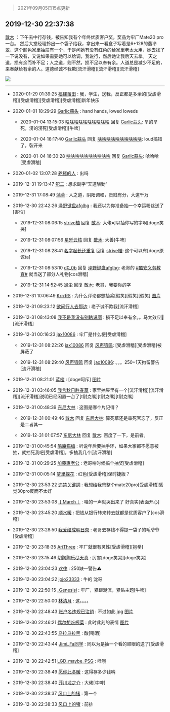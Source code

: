 > 2021年09月05日15点更新
<link rel="stylesheet" href="https://cdn.jsdelivr.net/gh/taotie6/sampleJSON@main/css/photo_show.css">


 ## 2019-12-30 22:37:38 

 [㪚木](https://www.coolapk.com/feed/15641531?shareKey=ZjczN2I0YzIzMWY0NjEzMTc1MWE~) ：下午去中行存钱，被告知我有个年终优质客户奖，奖品为牢厂Mate20 pro一台。
然后大堂经理拎出一个袋子给我，拿出来一看盒子写着是6+128的翡冷翠，这个颜色家里抽屉有一个，于是问她有没有红色的给家里老太太用，她去找了一下说没有，又说如果需要她可以给调，我说行<!--break-->，然后她让我后天去拿。
天之道，损有余而补不足；人之道，则不然，损不足以奉有余。人道总是减少不足的，来奉献给有余的人。道德经诚不我欺[流汗滑稽][流汗滑稽][流汗滑稽] 

<div class="album">
<img class="img-item" src="http://image.coolapk.com/feed/2018/1217/07/1081091_1545003920_5732@216x196.gif" />
</div>

 ------- 

- 2020-01-29 01:39:25 [福建莆田](uid=1340035) : 我，学生，送我，反正都是多余的[受虐滑稽][受虐滑稽][受虐滑稽][受虐滑稽]新年快乐 

- 2020-01-01 18:29:29 [Garlic蒜头](uid=473445) : hand hands, lowed loweds 

    - 2020-01-04 13:15:03 [啥啥啥啥啥啥啥啥啥啥](uid=2380466) 回复 [Garlic蒜头](uid=473445): 旱的旱死，涝的涝死[受虐滑稽][牛啤] 

    - 2020-01-04 16:17:40 [Garlic蒜头](uid=473445) 回复 [啥啥啥啥啥啥啥啥啥啥](uid=2380466): loud搞错了，裂开来 

    - 2020-01-04 16:30:28 [啥啥啥啥啥啥啥啥啥啥](uid=2380466) 回复 [Garlic蒜头](uid=473445): 哈哈哈[受虐滑稽] 

- 2020-01-02 13:07:28 [养猪的人](uid=1201820) : 出吗 

- 2019-12-31 19:13:47 [犯二](uid=657743) : 想求副字“天道酬勤” 

- 2019-12-31 17:08:49 [蒲草](uid=2173541) : 人之道，阴阳调和，贵贱有分，大道千万 

- 2019-12-30 22:42:26 [泽野键盘afglhg](uid=1347187) : 我还以为你准备抽一个幸运粉丝送了[害怕] 

    - 2019-12-31 08:06:15 [strive植](uid=1468928) 回复 [㪚木](uid=1081091): 大佬可以抽你写的字啊[doge笑哭] 

    - 2019-12-31 08:07:56 [星歼云核](uid=766940) 回复 [㪚木](uid=1081091): 大善[牛啤] 

    - 2019-12-31 08:28:41 [名字起长还重复](uid=485854) 回复 [strive植](uid=1468928): 这个可以有[doge原谅ta] 

    - 2019-12-31 08:53:10 [d0_0b](uid=466123) 回复 [泽野键盘afglhg](uid=1347187): 老哥的 <a class="feed-link-tag" href="/t/酷安义务教育?type=0">#酷安义务教育#</a> 就当送了部分人礼物[cos滑稽] 

    - 2019-12-31 14:52:45 [岚尘](uid=1308250) 回复 [㪚木](uid=1081091): 老哥，我要你的字 

- 2019-12-31 10:06:49 [KrrrRS](uid=1174265) : 为什么评论都想抽奖[假笑][假笑][假笑] [图片](http://image.coolapk.com/feed/2019/1018/12/148774_3d7ec1dc_1969_0691@280x498.gif)

- 2019-12-31 09:23:12 [欲问行人去那边](uid=826969) : 老子诚不欺我[流汗滑稽] 

- 2019-12-31 08:43:08 [我不是我没有别瞎说啊](uid=2231912) : 损不足以奉有余。。马太效应🐴[流汗滑稽] 

- 2019-12-31 00:16:23 [jax10086](uid=797822) : 牢厂是什么梗[受虐滑稽] 

    - 2019-12-31 08:22:26 [jax10086](uid=797822) 回复 [风声猿鸣](uid=828420): [受虐滑稽][受虐滑稽]被屏蔽了 

    - 2019-12-31 08:29:40 [风声猿鸣](uid=828420) 回复 [jax10086](uid=797822): 。。。250+1天拘留警告[流汗滑稽] 

- 2019-12-31 08:21:01 [蓝楹](uid=467567) : [doge呵斥] [图片](http://image.coolapk.com/feed/2019/1206/08/2510075_6a928773_0550_8021@368x374.gif)

- 2019-12-31 03:46:05 [我言秋日胜春草](uid=1621731) : 家里抽屉里有一个[流汗滑稽][流汗滑稽][流汗滑稽]说明已经闲置一台了[t耐克嘴][t耐克嘴][t耐克嘴] 

- 2019-12-31 00:48:39 [东尼大林](uid=1612569) : 这图是哪个片记得？ 

    - 2019-12-31 00:49:46 [㪚木](uid=1081091) 回复 [东尼大林](uid=1612569): 算死草还是审死官忘了，反正是二者其一 

    - 2019-12-31 01:07:57 [东尼大林](uid=1612569) 回复 [㪚木](uid=1081091): 百度了一下，是前者。 

- 2019-12-31 00:45:54 [酷庵猫编](uid=1755356) : 听说年后要抽手环，如果大家都不愿意被抽，就抽死我吧[受虐滑稽]，多抽我几个[流汗滑稽] 

- 2019-12-31 00:29:25 [加藤惠老公](uid=1266680) : 老哥啥时候搞个抽奖[受虐滑稽] 

- 2019-12-31 00:05:14 [梦里探花](uid=836750) : 红色[受虐滑稽]保时捷版？ 

- 2019-12-30 23:53:22 [违禁关键詞](uid=798885) : 我想给我爸整个mate20pro[受虐滑稽]感觉30pro反而不太好 

- 2019-12-30 23:53:08 [丨March丨](uid=1139702) : 哇的一声就哭出来了 好真实[表面开心] 

- 2019-12-30 23:45:20 [顺水暖](uid=2030768) : 把钱从银行转来转去就都是优质客户了[cos滑稽] 

- 2019-12-30 23:28:50 [我爱结成明日奈](uid=1772977) : 老哥去存钱不得提一袋子的毛爷爷[受虐滑稽] 

- 2019-12-30 23:18:35 [AriThree](uid=1560115) : 牢厂就很有灵性[受虐滑稽][抱拳] 

- 2019-12-30 23:15:46 [切陶陶乐尽天真](uid=737950) : 厉害[doge笑哭][doge笑哭] 

- 2019-12-30 23:04:23 [欢律](uid=918479) : 250缺一警告⚠ 

- 2019-12-30 23:04:22 [jojo23333](uid=1620428) : 牛的 沈哥 

- 2019-12-30 22:50:15 [_Genesisi](uid=672451) : 牢厂，紧跟潮流，紧贴主题[牛啤] 

- 2019-12-30 22:50:00 [林清月](uid=3083763) : 这。。。。 

- 2019-12-30 22:48:43 [账户名违规已注销](uid=1039732) : 不过如此.jpg [图片](http://image.coolapk.com/feed/2019/1230/22/1039732_ed5ef341_7323_285@1080x361.jpeg)

- 2019-12-30 22:46:21 [偶尔想吃榨菜](uid=892726) : 此时此刻的表情 [图片](http://image.coolapk.com/feed/2019/1229/14/2326659_3b0a013d_9683_6611@310x220.gif)

- 2019-12-30 22:43:55 [乌拉乌拉黑](uid=1734561) : 酸[喝酒] 

- 2019-12-30 22:43:44 [Jimi_Fa同学](uid=658442) : 同以为是抽一个看的顺眼的送了[受虐滑稽] 

- 2019-12-30 22:42:51 [LGD_maybe_PSG](uid=1020009) : 哇哦 

- 2019-12-30 22:38:49 [愿你此冬暖](uid=2072482) : 这得存多少钱呐 

- 2019-12-30 22:38:40 [芥川龙之介](uid=2373376) : 大佬[牛啤] 

- 2019-12-30 22:38:37 [风口上的猪](uid=2382452) : 第一个 

- 2019-12-30 22:38:33 [风口上的猪](uid=2382452) : 前排 

